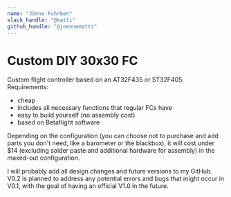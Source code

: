 ```yaml
---
name: "Jönne Fuhrken"
slack_handle: "@matti"
github_handle: "@joennematti"
---
```


# Custom DIY 30x30 FC

<!-- Describe your board in 2-3 sentences. What are you making? What will it do? -->
Custom flight controller based on an AT32F435 or ST32F405.
Requirements:
- cheap
- includes all necessary functions that regular FCs have
- easy to build yourself (no assembly cost)
- based on Betaflight software

<!-- How much is it going to cost? -->
Depending on the configuration (you can choose not to purchase and add parts you don't need, like a barometer or the blackbox), it will cost under $14 (excluding solder paste and additional hardware for assembly) in the maxed-out configuration.

I will probably add all design changes and future versions to my GitHub. V0.2 is planned to address any potential errors and bugs that might occur in V0.1, with the goal of having an official V1.0 in the future.
